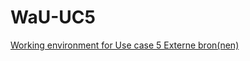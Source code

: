 # WaU-UC5

[Working environment for Use case 5 Externe bron(nen)](https://geonovum.github.io/WaU-UC5)
